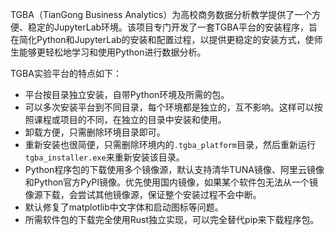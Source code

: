 TGBA（TianGong Business Analytics）为高校商务数据分析教学提供了一个方便、稳定的JupyterLab环境。该项目专门开发了一套TGBA平台的安装程序，旨在简化Python和JupyterLab的安装和配置过程，以提供更稳定的安装方式，使师生能够更轻松地学习和使用Python进行数据分析。

TGBA实验平台的特点如下：

* 平台按目录独立安装，自带Python环境及所需的包。
* 可以多次安装平台到不同目录，每个环境都是独立的，互不影响。这样可以按照课程或项目的不同，在独立的目录中安装和使用。
* 卸载方便，只需删除环境目录即可。
* 重新安装也很简便，只需删除环境内的`.tgba_platform`目录，然后重新运行`tgba_installer.exe`来重新安装该目录。
* Python程序包的下载使用多个镜像源，默认支持清华TUNA镜像、阿里云镜像和Python官方PyPI镜像。优先使用国内镜像，如果某个软件包无法从一个镜像源下载，会尝试其他镜像源，保证整个安装过程不会中断。
* 默认修复了matplotlib中文字体和启动图标等问题。
* 所需软件包的下载完全使用Rust独立实现，可以完全替代pip来下载程序包。


